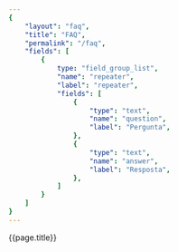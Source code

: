 ```yaml
---
{
	"layout": "faq",
	"title": "FAQ",
	"permalink": "/faq",
	"fields": [
		{
			type: "field_group_list",
			"name": "repeater",
			"label": "repeater",
			"fields": [
				{
					"type": "text",
					"name": "question",
					"label": "Pergunta",
				},
				{
					"type": "text",
					"name": "answer",
					"label": "Resposta",
				},
			]
		}
	]
}
---
```

{{page.title}}